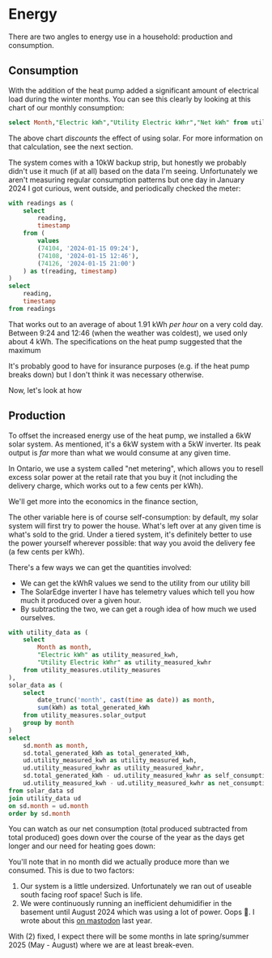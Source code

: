 # Energy

There are two angles to energy use in a household: production and consumption.

## Consumption

With the addition of the heat pump added a significant amount of electrical load during the winter months.
You can see this clearly by looking at this chart of our monthly consumption:

```sql electricity_used_by_month
select Month,"Electric kWh","Utility Electric kWhr","Net kWh" from utility_measures.utility_measures
```

The above chart _discounts_ the effect of using solar.
For more information on that calculation, see the next section.

The system comes with a 10kW backup strip, but honestly we probably didn't use it much (if at all) based on the data I'm seeing.
Unfortunately we aren't measuring regular consumption patterns but one day in January 2024 I got
curious, went outside, and periodically checked the meter:

```sql meter_readings
with readings as (
    select
        reading,
        timestamp
    from (
        values
        (74104, '2024-01-15 09:24'),
        (74108, '2024-01-15 12:46'),
        (74126, '2024-01-15 21:00')
    ) as t(reading, timestamp)
)
select
    reading,
    timestamp
from readings
```

<DataTable data={meter_readings}>
    <Column id="timestamp" title="Time" />
    <Column id="reading" title="Reading" fmt=id />
</DataTable>

That works out to an average of about 1.91 kWh _per hour_ on a very cold day.
Between 9:24 and 12:46 (when the weather was coldest), we used only about 4 kWh.
The specifications on the heat pump suggested that the maximum

It's probably good to have for insurance purposes (e.g. if the heat pump breaks down) but I don't think it was necessary otherwise.

Now, let's look at how

## Production

To offset the increased energy use of the heat pump, we installed a 6kW solar system.
As mentioned, it's a 6kW system with a 5kW inverter.
Its peak output is _far_ more than what we would consume at any given time.

In Ontario, we use a system called "net metering", which allows you to resell excess
solar power at the retail rate that you buy it (not including the delivery charge,
which works out to a few cents per kWh).

We'll get more into the economics in the finance section,

The other variable here is of course self-consumption: by default, my solar system
will first try to power the house. What's left over at any given time is what's sold
to the grid. Under a tiered system, it's definitely better to use the power yourself
wherever possible: that way you avoid the delivery fee (a few cents per kWh).

There's a few ways we can get the quantities involved:

- We can get the kWhR values we send to the utility from our utility bill
- The SolarEdge inverter I have has telemetry values which tell you how much
  it produced over a given hour.
- By subtracting the two, we can get a rough idea of how much we used ourselves.

```sql total_production_consumption_export
with utility_data as (
    select
        Month as month,
        "Electric kWh" as utility_measured_kwh,
        "Utility Electric kWhr" as utility_measured_kwhr
    from utility_measures.utility_measures
),
solar_data as (
    select
        date_trunc('month', cast(time as date)) as month,
        sum(kWh) as total_generated_kWh
    from utility_measures.solar_output
    group by month
)
select
    sd.month as month,
    sd.total_generated_kWh as total_generated_kWh,
    ud.utility_measured_kwh as utility_measured_kwh,
    ud.utility_measured_kwhr as utility_measured_kwhr,
    sd.total_generated_kWh - ud.utility_measured_kwhr as self_consumption,
    ud.utility_measured_kwh - ud.utility_measured_kwhr as net_consumption
from solar_data sd
join utility_data ud
on sd.month = ud.month
order by sd.month
```

<DataTable data={total_production_consumption_export}>
    <Column id="month" title="Month" />
    <Column id="total_generated_kWh" title="Total solar production (kWh)" />
    <Column id="utility_measured_kwh" title="Total electricity consumption (kWh)" />
    <Column id="utility_measured_kwhr" title="Electricity sent to grid (kWh)" />
</DataTable>

You can watch as our net consumption (total produced subtracted from total produced)
goes down over the course of the year as the days get longer and our need for heating goes down:

<LineChart 
    data={total_production_consumption_export}
    x=month
    y=net_consumption
    yFmt="kWh" />

You'll note that in no month did we actually produce more than we consumed.
This is due to two factors:

1. Our system is a little undersized. Unfortunately we ran out of useable south
   facing roof space! Such is life.
2. We were continuously running an inefficient dehumidifier in the basement until
   August 2024 which was using a lot of power. Oops 🤦. I wrote about this [on mastodon](https://mastodon.social/@wlach/112869943948893579) last year.

With (2) fixed, I expect there will be some months in late spring/summer 2025 (May - August) where we are at least break-even.
